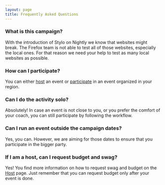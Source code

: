 ```yaml
---
layout: page
title: Frequently Asked Questions
---
```


### What is this campaign?
With the introduction of Stylo on Nightly we know that websites might break. The Firefox team is not able to test all of those websites, especially the local ones. For that reason we need your help to test as many local websites as possible.

### How can I participate?
You can either <a href="{{ '/host/' | prepend: site.baseurl }}">host</a> an event or <a href="{{ '/participant/' | prepend: site.baseurl }}">participate</a> in an event organized in your region.

### Can I do the activity solo?
Absolutely! In case an event is not close to you, or you prefer the comfort of your coach, you can still participate by following the workflow.

### Can I run an event outside the campaign dates?
Yes, you can. However, we are aiming for those dates to ensure that you participate in the bigger party.

### If I am a host, can I request budget and swag?
Yes! You find more information on how to request swag and budget on the <a href="{{ '/host/' | prepend: site.baseurl }}">Host</a> page. Just remember that you can request budget only after your event is done.
